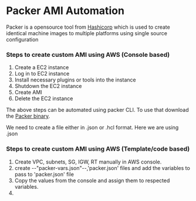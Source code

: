 # Packer AMI Automation

Packer is a opensource tool from [Hashicorp](https://developer.hashicorp.com/) which is used to create identical machine images to multiple platforms using single source configuration

### Steps to create custom AMI using AWS (Console based)

1. Create a EC2 instance
2. Log in to EC2 instance
3. Install necessary plugins or tools into the instance
4. Shutdown the EC2 instance
5. Create AMI
6. Delete the EC2 instance

The above steps can be automated using packer CLI. To use that download the [Packer binary](https://developer.hashicorp.com/packer/downloads).

We need to create a file either in .json or .hcl format. Here we are using .json

### Steps to create custom AMI using AWS (Template/code based)

1. Create VPC, subnets, SG, IGW, RT manually in AWS console.
2. create --"packer-vars.json"--,'packer.json' files and add the variables to pass to 'packer.json' file
3. Copy the values from the console and assign them to respected variables.
4. 